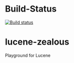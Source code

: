 # Build-Status
[![Build status](https://ci.appveyor.com/api/projects/status/p09nf00l6ha3ru8p?svg=true)](https://ci.appveyor.com/project/ChristianKrowiorsch/lucene-zealous)



# lucene-zealous
Playground for Lucene
